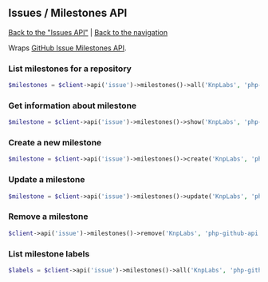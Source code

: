 ## Issues / Milestones API
[Back to the "Issues API"](../issues.md) | [Back to the navigation](../README.md)

Wraps [GitHub Issue Milestones API](http://developer.github.com/v3/issues/milestones/).

### List milestones for a repository

```php
$milestones = $client->api('issue')->milestones()->all('KnpLabs', 'php-github-api');
```

### Get information about milestone

```php
$milestone = $client->api('issue')->milestones()->show('KnpLabs', 'php-github-api', 123);
```

### Create a new milestone

```php
$milestone = $client->api('issue')->milestones()->create('KnpLabs', 'php-github-api', array('title' => '3.0'));
```

### Update a milestone

```php
$milestone = $client->api('issue')->milestones()->update('KnpLabs', 'php-github-api', 123, array('title' => '3.0'));
```

### Remove a milestone

```php
$client->api('issue')->milestones()->remove('KnpLabs', 'php-github-api', 123);
```

### List milestone labels

```php
$labels = $client->api('issue')->milestones()->all('KnpLabs', 'php-github-api', 123);
```
